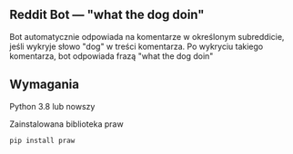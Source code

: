 ## Reddit Bot — "what the dog doin"

Bot automatycznie odpowiada na komentarze w określonym subreddicie, jeśli wykryje słowo "dog" w treści komentarza.
Po wykryciu takiego komentarza, bot odpowiada frazą "what the dog doin" 

## Wymagania

Python 3.8 lub nowszy

Zainstalowana biblioteka praw
```bash
pip install praw
